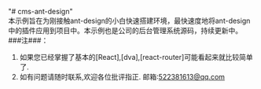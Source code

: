 "# cms-ant-design"  
本示例旨在为刚接触ant-design的小白快速搭建环境，最快速度地将ant-design中的插件应用到项目中。本示例也是公司的后台管理系统源码，持续更新中。  
###注###：
1.  如果您已经掌握了基本的[React],[dva],[react-router]可能看起来就比较简单了.  
2.  如有问题请随时联系,欢迎各位批评指正. 邮箱:522381613@qq.com
